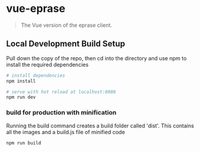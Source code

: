 # vue-eprase

> The Vue version of the eprase client.

## Local Development Build Setup 

Pull down the copy of the repo, then cd into the directory and use npm to install the required dependencies

``` bash
# install dependencies
npm install

# serve with hot reload at localhost:8080
npm run dev
```

### build for production with minification

Running the build command creates a build folder called 'dist'. This contains all the images and a build.js file of minified code

```
npm run build
```

